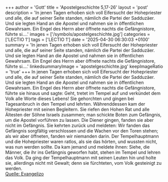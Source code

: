 +++
author = 'Gott'
title = 'Apostelgeschichte 5,17-26'
layout = 'post'
description = 'In jenen Tagen erhoben sich voll Eifersucht der Hohepriester und alle, die auf seiner Seite standen, nämlich die Partei der Sadduzäer. Und sie legten Hand an die Apostel und nahmen sie in öffentlichen Gewahrsam. Ein Engel des Herrn aber öffnete nachts die Gefängnistore, führte si....'
images = ['/symbols/apostelgeschichte.jpg']
categories = ['LECTIO 1']
tags = ['LECTIO 1']
date = '2025-04-30 06:30:03 +0100'
summary = 'In jenen Tagen erhoben sich voll Eifersucht der Hohepriester und alle, die auf seiner Seite standen, nämlich die Partei der Sadduzäer. Und sie legten Hand an die Apostel und nahmen sie in öffentlichen Gewahrsam. Ein Engel des Herrn aber öffnete nachts die Gefängnistore, führte si....'
linkedsummaryImage = 'apostelgeschichte.jpg'
keepImageRatio = 'true'
+++
In jenen Tagen erhoben sich voll Eifersucht der Hohepriester und alle, die auf seiner Seite standen, nämlich die Partei der Sadduzäer.
Und sie legten Hand an die Apostel und nahmen sie in öffentlichen Gewahrsam.
Ein Engel des Herrn aber öffnete nachts die Gefängnistore, führte sie hinaus und sagte:
Geht, tretet im Tempel auf und verkündet dem Volk alle Worte dieses Lebens!
Sie gehorchten und gingen bei Tagesanbruch in den Tempel und lehrten.<!--more--> Währenddessen kam der Hohepriester mit seinen Begleitern. Sie riefen den Hohen Rat und alle Ältesten der Söhne Israels zusammen; man schickte Boten zum Gefängnis, um die Apostel vorführen zu lassen.
Die Diener gingen, fanden sie aber nicht im Gefängnis. Sie kehrten zurück und meldeten:
Wir fanden das Gefängnis sorgfältig verschlossen und die Wachen vor den Toren stehen; als wir aber öffneten, fanden wir niemanden darin.
Der Tempelhauptmann und die Hohepriester waren ratlos, als sie das hörten, und wussten nicht, was nun werden sollte.
Da kam jemand und meldete ihnen: Siehe, die Männer, die ihr ins Gefängnis geworfen habt, stehen im Tempel und lehren das Volk.
Da ging der Tempelhauptmann mit seinen Leuten hin und holte sie, allerdings nicht mit Gewalt; denn sie fürchteten, vom Volk gesteinigt zu werden.<br> [Quelle: Evangelizo](https://evangeliumtagfuertag.org/DE/gospel)